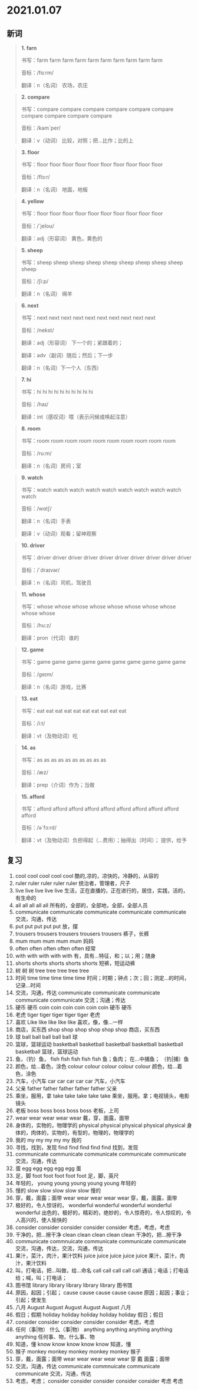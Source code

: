 # 2021.01.07


## 新词

> **1. farn**
>
> 书写：farm farm farm farm farm farm farm farm farm farm
>
> 音标：/fɑːrm/
>
> 翻译：n（名词） 农场，农庄

> **2. compare**
>
> 书写：compare compare compare compare compare compare compare compare compare compare
>
> 音标：/kəm`per/
>
> 翻译：v（动词） 比较，对照；把...比作；比的上

> **3. floor**
>
> 书写：floor floor floor floor floor floor floor floor floor floor
>
> 音标：/flɔ:r/
>
> 翻译：n（名词） 地面，地板

> **4. yellow**
>
> 书写：floor floor floor floor floor floor floor floor floor floor
>
> 音标：/`jeloʊ/
>
> 翻译：adj（形容词） 黄色，黄色的

> **5. sheep**
>
> 书写：sheep sheep sheep sheep sheep sheep sheep sheep sheep sheep
>
> 音标：/ʃi:p/
>
> 翻译：n（名词） 绵羊

> **6. next**
>
> 书写：next next next next next next next next next next
>
> 音标：/nekst/
>
> 翻译：adj（形容词） 下一个的；紧跟着的；
> 
> 翻译：adv（副词）随后；然后；下一步
> 
> 翻译：n（名词）下一个人（东西）

> **7. hi**
>
> 书写：hi hi hi hi hi hi hi hi hi hi 
>
> 音标：/haɪ/
>
> 翻译：int（感叹词）喂（表示问候或唤起注意）

> **8. room**
>
> 书写：room room room room room room room room room room
>
> 音标：/ru:m/
>
> 翻译：n（名词）房间；室

> **9. watch**
>
> 书写：watch watch watch watch watch watch watch watch watch watch
>
> 音标：/wɑtʃ/
>
> 翻译：n（名词）手表
> 
> 翻译：v（动词）观看；留神观察

> **10. driver**
>
> 书写：driver driver driver driver driver driver driver driver driver driver
>
> 音标：/`draɪvər/
>
> 翻译：n（名词）司机，驾驶员


> **11. whose**
>
> 书写：whose whose whose whose whose whose whose whose whose whose
>
> 音标：/hu:z/
>
> 翻译：pron（代词）谁的

> **12. game**
>
> 书写：game game game game game game game game game game 
>
> 音标：/geɪm/
>
> 翻译：n（名词）游戏，比赛

> **13. eat**
>
> 书写：eat eat eat eat eat eat eat eat eat eat
>
> 音标：/i:t/
>
> 翻译：vt（及物动词）吃

> **14. as**
>
> 书写：as as as as as as as as as as
>
> 音标：/æz/
>
> 翻译：prep（介词）作为；当做

> **15. afford**
>
> 书写：afford afford afford afford afford afford afford afford afford afford
>
> 音标：/ə`fɔ:rd/
>
> 翻译：vt（及物动词）负担得起（...费用）；抽得出（时间）； 提供，给予



## 复习

1. cool cool cool cool cool 酷的,凉的，凉快的，冷静的，从容的
2. ruler ruler ruler ruler ruler 统治者，管理者，尺子
3. live live live live live 生活，正在直播的，正在进行的，居住，实践，活的，有生命的
4. all all all all all 所有的，全部的，全部地，全部，全部人员
5. communicate communicate communicate communicate communicate 交流，沟通，传达
6. put put put put put 放，摆
7. trousers trousers trousers trousers trousers 裤子，长裤
8. mum mum mum mum mum 妈妈
9. often often often often often 经常
10. with with with with with 有，具有...特征，和；以；用；随身
11. shorts shorts shorts shorts shorts 短裤，短运动裤
12. 树 树 树 tree tree tree tree tree 
13. 时间 time time time time time 时间；时期；钟点；次；回；测定...的时间，记录...时间
14. 交流，沟通，传达 communicate communicate communicate communicate communicate 交流；沟通；传达
15. 硬币 硬币 coin coin coin coin coin coin 硬币 硬币
16. 老虎 tiger tiger tiger tiger tiger 老虎
17. 喜欢 Like like like like like 喜欢，像，像...一样
18. 商店，买东西 shop shop shop shop shop shop 商店，买东西
19. 球 ball ball ball ball ball 球
20. 篮球，篮球运动 basketball basketball basketball basketball basketball basketball 篮球，篮球运动
21. 鱼，（钓）鱼， fish fish fish fish fish 鱼；鱼肉； 在...中捕鱼； （钓|捕）鱼
22. 颜色，给...着色，涂色 colour colour colour colour colour 颜色，给...着色，涂色
23. 汽车，小汽车 car car car car car 汽车，小汽车
24. 父亲 father father father father father 父亲
25. 乘坐，服用，拿 take take take take take 乘坐，服用。拿；电视镜头，电影镜头
26. 老板 boss  boss boss boss boss 老板，上司
27. wear wear wear wear wear 戴，穿，面露，面带
28. 身体的，实物的，物理学的 physical physical physical physical physical 身体的，肉体的，实物的，有型的，物理的，物理学的 
29. 我的 my my my my my 我的
30. 寻找，找到，发现 find find  find find find 找到，发现
31. communicate communicate communicate communicate communicate 交流，沟通，传达
32. 蛋 egg egg egg egg egg 蛋
33. 足，脚 foot foot foot foot foot 足，脚，英尺
34. 年轻的， young young young young young 年轻的
35. 慢的 slow slow slow slow slow 慢的
36. 穿，戴，面露；面带 wear wear wear wear wear 穿，戴，面露，面带
37. 极好的，令人惊讶的， wonderful wonderful wonderful wonderful wonderful 出色的，极好的，精彩的，绝妙的，令人惊奇的，令人惊叹的，令人高兴的，使人愉快的
38. consider consider consider consider consider 考虑，考虑，考虑
39. 干净的，把...擦干净 clean clean clean clean clean 干净的，把...擦干净
40. communicate commnuicate communicate communicate communicate 交流，沟通，传达，交流，沟通，传达
41. 果汁，菜汁，肉汁，果汁饮料 juice juice juice juice juice 果汁，菜汁，肉汁，果汁饮料
42. 叫，打电话，把...叫做，给...命名 call call call call call 通话；电话；打电话给；喊，叫；打电话；
43. 图书馆 library library library library library 图书馆
44. 原因，起因；引起； cause cause cause cause cause 原因；起因；事业；引起；使发生
45. 八月 August August August August August 八月
46. 假日；假期 holiday holiday holiday holiday holiday 假日；假日
47. consider consider consider consider consider 考虑，考虑
48. 任何（事|物） 什么（事|物） anything anything anything anything anything 任何事、物，什么事、物
49. 知道，懂 know know know know  know 知道，懂
50. 猴子 monkey monkey monkey monkey monkey 猴子
51. 穿，戴，面露；面带 wear wear wear wear wear 穿 戴 面露；面带
52. 交流，沟通，传达 communicate commnuicate communicate communicate 交流，沟通，传达
53. 考虑，考虑； consider consider consider consider consider 考虑 考虑